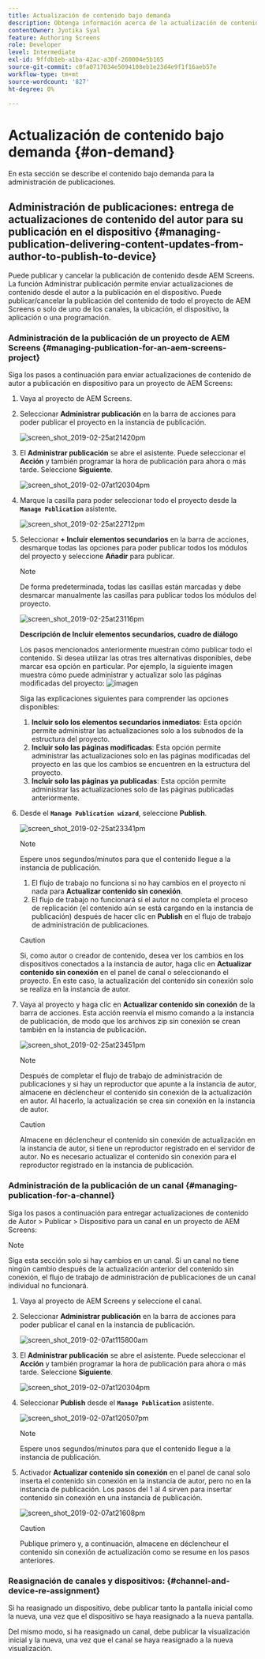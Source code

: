 ```yaml
---
title: Actualización de contenido bajo demanda
description: Obtenga información acerca de la actualización de contenido bajo demanda para administrar publicaciones.
contentOwner: Jyotika Syal
feature: Authoring Screens
role: Developer
level: Intermediate
exl-id: 9ffdb1eb-a1ba-42ac-a30f-260004e5b165
source-git-commit: c0fa0717034e5094108eb1e23d4e9f1f16aeb57e
workflow-type: tm+mt
source-wordcount: '827'
ht-degree: 0%

---
```


# Actualización de contenido bajo demanda {#on-demand}

En esta sección se describe el contenido bajo demanda para la administración de publicaciones.

## Administración de publicaciones: entrega de actualizaciones de contenido del autor para su publicación en el dispositivo {#managing-publication-delivering-content-updates-from-author-to-publish-to-device}

Puede publicar y cancelar la publicación de contenido desde AEM Screens. La función Administrar publicación permite enviar actualizaciones de contenido desde el autor a la publicación en el dispositivo. Puede publicar/cancelar la publicación del contenido de todo el proyecto de AEM Screens o solo de uno de los canales, la ubicación, el dispositivo, la aplicación o una programación.

### Administración de la publicación de un proyecto de AEM Screens {#managing-publication-for-an-aem-screens-project}

Siga los pasos a continuación para enviar actualizaciones de contenido de autor a publicación en dispositivo para un proyecto de AEM Screens:

1. Vaya al proyecto de AEM Screens.
1. Seleccionar **Administrar publicación** en la barra de acciones para poder publicar el proyecto en la instancia de publicación.

   ![screen_shot_2019-02-25at21420pm](assets/screen_shot_2019-02-25at21420pm.png)

1. El **Administrar publicación** se abre el asistente. Puede seleccionar el **Acción** y también programar la hora de publicación para ahora o más tarde. Seleccione **Siguiente**.

   ![screen_shot_2019-02-07at120304pm](assets/screen_shot_2019-02-07at120304pm.png)

1. Marque la casilla para poder seleccionar todo el proyecto desde la **`Manage Publication`** asistente.

   ![screen_shot_2019-02-25at22712pm](assets/screen_shot_2019-02-25at22712pm.png)

1. Seleccionar **+ Incluir elementos secundarios** en la barra de acciones, desmarque todas las opciones para poder publicar todos los módulos del proyecto y seleccione **Añadir** para publicar.

   >[!NOTE]
   >
   >De forma predeterminada, todas las casillas están marcadas y debe desmarcar manualmente las casillas para publicar todos los módulos del proyecto.

   ![screen_shot_2019-02-25at23116pm](assets/screen_shot_2019-02-25at23116pm.png)

   **Descripción de Incluir elementos secundarios, cuadro de diálogo**

   Los pasos mencionados anteriormente muestran cómo publicar todo el contenido. Si desea utilizar las otras tres alternativas disponibles, debe marcar esa opción en particular.
Por ejemplo, la siguiente imagen muestra cómo puede administrar y actualizar solo las páginas modificadas del proyecto:
   ![imagen](assets/author-publish-manage.png)

   Siga las explicaciones siguientes para comprender las opciones disponibles:

   1. **Incluir solo los elementos secundarios inmediatos**: Esta opción permite administrar las actualizaciones solo a los subnodos de la estructura del proyecto.
   1. **Incluir solo las páginas modificadas**: Esta opción permite administrar las actualizaciones solo en las páginas modificadas del proyecto en las que los cambios se encuentren en la estructura del proyecto.
   1. **Incluir solo las páginas ya publicadas**: Esta opción permite administrar las actualizaciones solo de las páginas publicadas anteriormente.


1. Desde el **`Manage Publication wizard`**, seleccione **Publish**.

   ![screen_shot_2019-02-25at23341pm](assets/screen_shot_2019-02-25at23341pm.png)

   >[!NOTE]
   >
   >Espere unos segundos/minutos para que el contenido llegue a la instancia de publicación.
   >
   >
   >    1. El flujo de trabajo no funciona si no hay cambios en el proyecto ni nada para **Actualizar contenido sin conexión**.
   >    1. El flujo de trabajo no funcionará si el autor no completa el proceso de replicación (el contenido aún se está cargando en la instancia de publicación) después de hacer clic en **Publish** en el flujo de trabajo de administración de publicaciones.

   >[!CAUTION]
   >Si, como autor o creador de contenido, desea ver los cambios en los dispositivos conectados a la instancia de autor, haga clic en **Actualizar contenido sin conexión** en el panel de canal o seleccionando el proyecto. En este caso, la actualización del contenido sin conexión solo se realiza en la instancia de autor.

1. Vaya al proyecto y haga clic en **Actualizar contenido sin conexión** de la barra de acciones. Esta acción reenvía el mismo comando a la instancia de publicación, de modo que los archivos zip sin conexión se crean también en la instancia de publicación.

   ![screen_shot_2019-02-25at23451pm](assets/screen_shot_2019-02-25at23451pm.png)


   >[!NOTE]
   >
   >Después de completar el flujo de trabajo de administración de publicaciones y si hay un reproductor que apunte a la instancia de autor, almacene en déclencheur el contenido sin conexión de la actualización en autor. Al hacerlo, la actualización se crea sin conexión en la instancia de autor.

   >[!CAUTION]
   >
   >Almacene en déclencheur el contenido sin conexión de actualización en la instancia de autor, si tiene un reproductor registrado en el servidor de autor. No es necesario actualizar el contenido sin conexión para el reproductor registrado en la instancia de publicación.

### Administración de la publicación de un canal {#managing-publication-for-a-channel}

Siga los pasos a continuación para entregar actualizaciones de contenido de Autor > Publicar > Dispositivo para un canal en un proyecto de AEM Screens:

>[!NOTE]
>
>Siga esta sección solo si hay cambios en un canal. Si un canal no tiene ningún cambio después de la actualización anterior del contenido sin conexión, el flujo de trabajo de administración de publicaciones de un canal individual no funcionará.

1. Vaya al proyecto de AEM Screens y seleccione el canal.
1. Seleccionar **Administrar publicación** en la barra de acciones para poder publicar el canal en la instancia de publicación.

   ![screen_shot_2019-02-07at115800am](assets/screen_shot_2019-02-07at115800am.png)

1. El **Administrar publicación** se abre el asistente. Puede seleccionar el **Acción** y también programar la hora de publicación para ahora o más tarde. Seleccione **Siguiente**.

   ![screen_shot_2019-02-07at120304pm](assets/screen_shot_2019-02-07at120304pm.png)

1. Seleccionar **Publish** desde el **`Manage Publication`** asistente.

   ![screen_shot_2019-02-07at120507pm](assets/screen_shot_2019-02-07at120507pm.png)

   >[!NOTE]
   >
   >Espere unos segundos/minutos para que el contenido llegue a la instancia de publicación.

1. Activador **Actualizar contenido sin conexión** en el panel de canal solo inserta el contenido sin conexión en la instancia de autor, pero no en la instancia de publicación. Los pasos del 1 al 4 sirven para insertar contenido sin conexión en una instancia de publicación.

   ![screen_shot_2019-02-07at21608pm](assets/screen_shot_2019-02-07at21608pm.png)

   >[!CAUTION]
   >
   >Publique primero y, a continuación, almacene en déclencheur el contenido sin conexión de actualización como se resume en los pasos anteriores.

### Reasignación de canales y dispositivos: {#channel-and-device-re-assignment}

Si ha reasignado un dispositivo, debe publicar tanto la pantalla inicial como la nueva, una vez que el dispositivo se haya reasignado a la nueva pantalla.

Del mismo modo, si ha reasignado un canal, debe publicar la visualización inicial y la nueva, una vez que el canal se haya reasignado a la nueva visualización.
